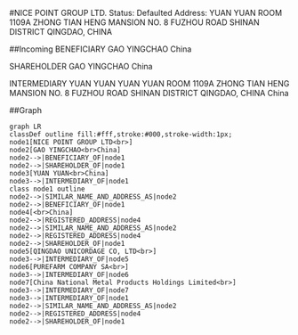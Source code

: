 #NICE POINT GROUP LTD.
Status: Defaulted
Address: YUAN YUAN ROOM 1109A ZHONG TIAN HENG MANSION NO. 8 FUZHOU ROAD SHINAN DISTRICT QINGDAO, CHINA

##Incoming
BENEFICIARY
GAO YINGCHAO
China


SHAREHOLDER
GAO YINGCHAO
China


INTERMEDIARY
YUAN YUAN
YUAN YUAN ROOM 1109A ZHONG TIAN HENG MANSION NO. 8 FUZHOU ROAD SHINAN DISTRICT QINGDAO, CHINA
China



##Graph
```mermaid
graph LR
classDef outline fill:#fff,stroke:#000,stroke-width:1px;
node1[NICE POINT GROUP LTD<br>]
node2[GAO YINGCHAO<br>China]
node2-->|BENEFICIARY_OF|node1
node2-->|SHAREHOLDER_OF|node1
node3[YUAN YUAN<br>China]
node3-->|INTERMEDIARY_OF|node1
class node1 outline
node2-->|SIMILAR_NAME_AND_ADDRESS_AS|node2
node2-->|BENEFICIARY_OF|node1
node4[<br>China]
node2-->|REGISTERED_ADDRESS|node4
node2-->|SIMILAR_NAME_AND_ADDRESS_AS|node2
node2-->|REGISTERED_ADDRESS|node4
node2-->|SHAREHOLDER_OF|node1
node5[QINGDAO UNICORDAGE CO, LTD<br>]
node3-->|INTERMEDIARY_OF|node5
node6[PUREFARM COMPANY SA<br>]
node3-->|INTERMEDIARY_OF|node6
node7[China National Metal Products Holdings Limited<br>]
node3-->|INTERMEDIARY_OF|node7
node3-->|INTERMEDIARY_OF|node1
node2-->|SIMILAR_NAME_AND_ADDRESS_AS|node2
node2-->|REGISTERED_ADDRESS|node4
node2-->|SHAREHOLDER_OF|node1
```